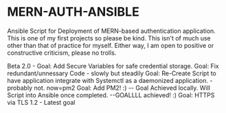 # MERN-AUTH-ANSIBLE
Ansible Script for Deployment of MERN-based authentication application.
This is one of my first projects so please be kind.
This isn't of much use other than that of practice for myself. 
Either way, I am open to positive or constructive criticism, please no trolls.


Beta 2.0 - Goal: Add Secure Variables for safe credential storage.
           Goal: Fix redundant/unnessary Code - slowly but steadily
           Goal: Re-Create Script to have application integrate with Systemctl as a daemonized application. - probably not. now=pm2
           Goal: Add PM2! :) -- Goal Achieved locally.  Will Script into Ansible once completed. --GOALLLL achieved! :)
           Goal: HTTPS via TLS 1.2 - Latest goal
